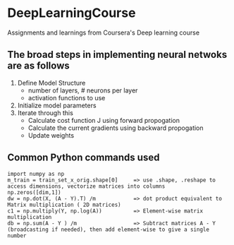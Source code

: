 # DeepLearningCourse
Assignments and learnings from Coursera's Deep learning course

## The broad steps in implementing neural netwoks are as follows

1) Define Model Structure 
    - number of layers, # neurons per layer
    - activation functions to use
2) Initialize model parameters
3) Iterate through this
    - Calculate cost function J using forward propogation
    - Calculate the current gradients using backward propogation
    - Update weights 

## Common Python commands used
```
import numpy as np  
m_train = train_set_x_orig.shape[0]     => use .shape, .reshape to access dimensions, vectorize matrices into columns
np.zeros([dim,1])                       
dw = np.dot(X, (A - Y).T) /m            => dot product equivalent to Matrix multiplication ( 2D matrices)
c1 = np.multiply(Y, np.log(A))          => Element-wise matrix multiplication
db = np.sum(A - Y ) /m                  => Subtract matrices A - Y (broadcasting if needed), then add element-wise to give a single number
```
    
